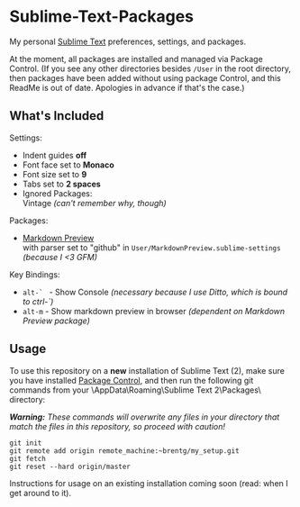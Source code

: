 Sublime-Text-Packages
=====================

My personal [Sublime Text](http://www.sublimetext.com/) preferences, settings, and packages.

At the moment, all packages are installed and managed via Package Control. (If you see any other directories 
besides `/User` in the root directory, then packages have been added without using package Control, and this
ReadMe is out of date. Apologies in advance if that's the case.)

What's Included
---------------
Settings:
- Indent guides **off**
- Font face set to **Monaco**
- Font size set to **9**
- Tabs set to **2 spaces**
- Ignored Packages:  
  Vintage _(can't remember why, though)_

Packages:
- [Markdown Preview](https://github.com/revolunet/sublimetext-markdown-preview)  
  with parser set to "github" in `User/MarkdownPreview.sublime-settings` _(because I <3 GFM)_

Key Bindings:
- ```alt-` ``` - Show Console _(necessary because I use Ditto, which is bound to ctrl-\`)_
- `alt-m` - Show markdown preview in browser _(dependent on Markdown Preview package)_

Usage
-----
<!-- TODO: Not sure about the wording here -->
To use this repository on a **new** installation of Sublime Text (2), make sure you have installed 
[Package Control](http://wbond.net/sublime_packages/package_control), and then run the following git
commands from your \AppData\Roaming\Sublime Text 2\Packages\ directory:

_**Warning:** These commands will overwrite any files in your directory that match the files in this repository,
             so proceed with caution!_

    git init
    git remote add origin remote_machine:~brentg/my_setup.git
    git fetch
    git reset --hard origin/master

Instructions for usage on an existing installation coming soon (read: when I get around to it).